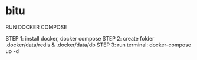 # bitu

RUN DOCKER COMPOSE

STEP 1: install docker, docker compose
STEP 2: create folder .docker/data/redis & .docker/data/db
STEP 3: run terminal: docker-compose up -d
